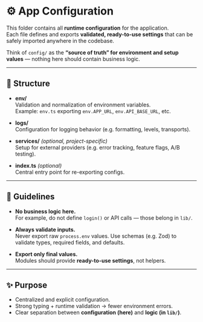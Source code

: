 # ⚙️ App Configuration

This folder contains all **runtime configuration** for the application.  
Each file defines and exports **validated, ready-to-use settings** that can be safely imported anywhere in the codebase.  

Think of `config/` as the **“source of truth” for environment and setup values** — nothing here should contain business logic.

---

## 📂 Structure

- **env/**  
  Validation and normalization of environment variables.  
  Example: `env.ts` exporting `env.APP_URL`, `env.API_BASE_URL`, etc.

- **logs/**  
  Configuration for logging behavior (e.g. formatting, levels, transports).

- **services/** *(optional, project-specific)*  
  Setup for external providers (e.g. error tracking, feature flags, A/B testing).  

- **index.ts** *(optional)*  
  Central entry point for re-exporting configs.

---

## 🔑 Guidelines

- **No business logic here.**  
  For example, do not define `login()` or API calls — those belong in `lib/`.

- **Always validate inputs.**  
  Never export raw `process.env` values. Use schemas (e.g. Zod) to validate types, required fields, and defaults.  

- **Export only final values.**  
  Modules should provide **ready-to-use settings**, not helpers.  

---

## ✨ Purpose

- Centralized and explicit configuration.  
- Strong typing + runtime validation → fewer environment errors.  
- Clear separation between **configuration (here)** and **logic (in `lib/`)**.  
